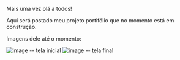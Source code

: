 Mais uma vez olá a todos!

Aqui será postado meu projeto portifólio que no momento está em construção.

Imagens dele até o momento:

![image](https://github.com/fabioDev21/MeuPortfolio/assets/111830665/d3e7d275-65d9-41fe-be12-3867b5c88968) -- tela inicial
![image](https://github.com/fabioDev21/MeuPortfolio/assets/111830665/ec4efe20-c350-40c1-acf9-017746780db7) -- tela final



